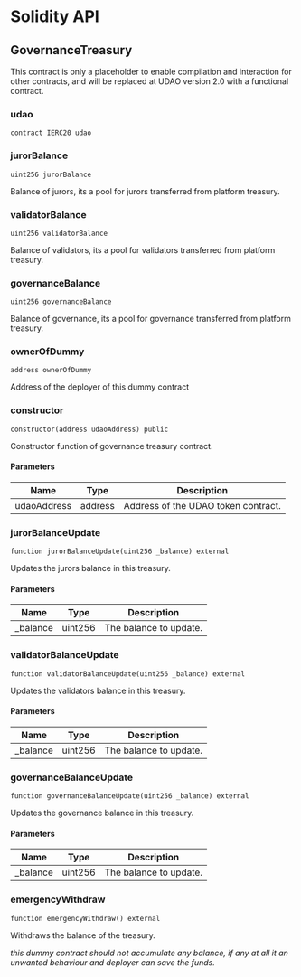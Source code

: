 # Solidity API

## GovernanceTreasury
This contract is only a placeholder to enable compilation and interaction for other contracts, and will be replaced at UDAO version 2.0 with a functional contract.
### udao

```solidity
contract IERC20 udao
```

### jurorBalance

```solidity
uint256 jurorBalance
```

Balance of jurors, its a pool for jurors transferred from platform treasury.

### validatorBalance

```solidity
uint256 validatorBalance
```

Balance of validators, its a pool for validators transferred from platform treasury.

### governanceBalance

```solidity
uint256 governanceBalance
```

Balance of governance, its a pool for governance transferred from platform treasury.

### ownerOfDummy

```solidity
address ownerOfDummy
```

Address of the deployer of this dummy contract

### constructor

```solidity
constructor(address udaoAddress) public
```

Constructor function of governance treasury contract.

#### Parameters

| Name | Type | Description |
| ---- | ---- | ----------- |
| udaoAddress | address | Address of the UDAO token contract. |

### jurorBalanceUpdate

```solidity
function jurorBalanceUpdate(uint256 _balance) external
```

Updates the jurors balance in this treasury.

#### Parameters

| Name | Type | Description |
| ---- | ---- | ----------- |
| _balance | uint256 | The balance to update. |

### validatorBalanceUpdate

```solidity
function validatorBalanceUpdate(uint256 _balance) external
```

Updates the validators balance in this treasury.

#### Parameters

| Name | Type | Description |
| ---- | ---- | ----------- |
| _balance | uint256 | The balance to update. |

### governanceBalanceUpdate

```solidity
function governanceBalanceUpdate(uint256 _balance) external
```

Updates the governance balance in this treasury.

#### Parameters

| Name | Type | Description |
| ---- | ---- | ----------- |
| _balance | uint256 | The balance to update. |

### emergencyWithdraw

```solidity
function emergencyWithdraw() external
```

Withdraws the balance of the treasury.

_this dummy contract should not accumulate any balance, if any at all it an unwanted behaviour and deployer can save the funds._

